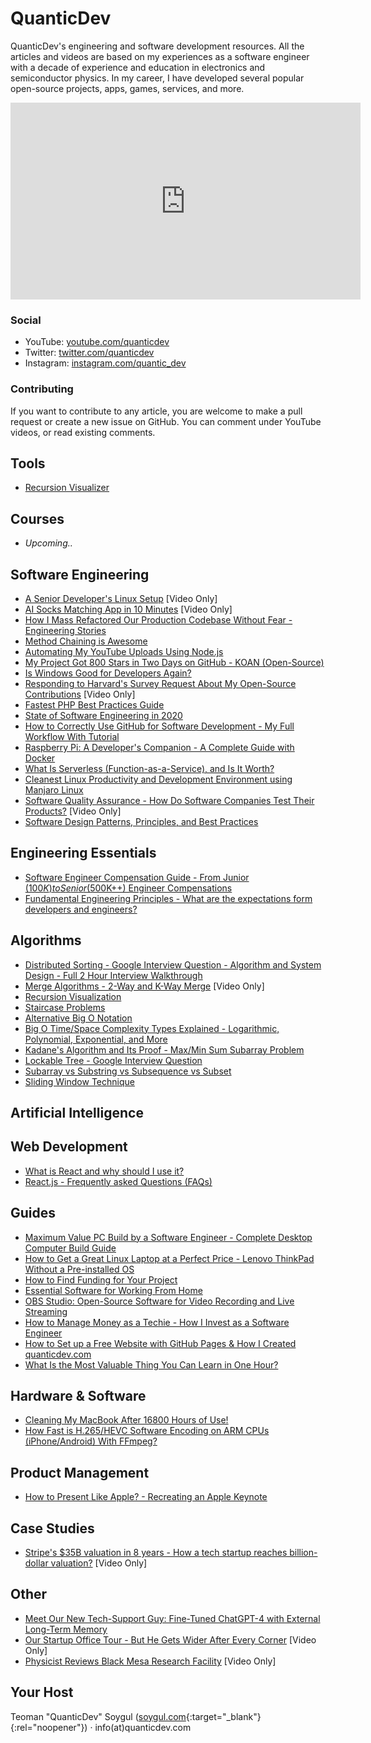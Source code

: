 # QuanticDev
QuanticDev's engineering and software development resources. All the articles and videos are based on my experiences as a software engineer with a decade of experience and education in electronics and semiconductor physics. In my career, I have developed several popular open-source projects, apps, games, services, and more.

<p><iframe width="560" height="315" src="https://www.youtube.com/embed/6A8rwX2J2HA" frameborder="0" allow="accelerometer; autoplay; encrypted-media; gyroscope; picture-in-picture" allowfullscreen></iframe></p>

### Social
* YouTube: [youtube.com/quanticdev](https://www.youtube.com/quanticdev)
* Twitter: [twitter.com/quanticdev](https://twitter.com/quanticdev)
* Instagram: [instagram.com/quantic_dev](https://www.instagram.com/quantic_dev)

### Contributing
If you want to contribute to any article, you are welcome to make a pull request or create a new issue on GitHub. You can comment under YouTube videos, or read existing comments.

## Tools
* [Recursion Visualizer](/tools/recursion-visualization)

## Courses
* _Upcoming.._

## Software Engineering
* [A Senior Developer's Linux Setup](https://www.youtube.com/watch?v=fa2Z1wdjFYg) [Video Only]
* [AI Socks Matching App in 10 Minutes](https://www.youtube.com/watch?v=nE_VbgEPogs) [Video Only]
* [How I Mass Refactored Our Production Codebase Without Fear - Engineering Stories](/articles/how-i-mass-refactored-our-production-codebase-without-fear)
* [Method Chaining is Awesome](/articles/method-chaining)
* [Automating My YouTube Uploads Using Node.js](/articles/automating-my-youtube-uploads-using-nodejs)
* [My Project Got 800 Stars in Two Days on GitHub - KOAN (Open-Source)](/articles/my-project-got-800-stars-in-two-days-on-github)
* [Is Windows Good for Developers Again?](/articles/is-windows-good-for-developers)
* [Responding to Harvard's Survey Request About My Open-Source Contributions](https://www.youtube.com/watch?v=rtmHrhOeAfI) [Video Only]
* [Fastest PHP Best Practices Guide](/articles/fastest-php-best-practices)
* [State of Software Engineering in 2020](/articles/software-engineering-in-2020)
* [How to Correctly Use GitHub for Software Development - My Full Workflow With Tutorial](/articles/how-to-use-github)
* [Raspberry Pi: A Developer's Companion - A Complete Guide with Docker](/articles/raspberry-pi-guide-for-developers)
* [What Is Serverless (Function-as-a-Service), and Is It Worth?](/articles/serverless)
* [Cleanest Linux Productivity and Development Environment using Manjaro Linux](/articles/manjaro-linux-productivity-machine)
* [Software Quality Assurance - How Do Software Companies Test Their Products?](https://www.youtube.com/watch?v=ztb8HNc2kCU) [Video Only]
* [Software Design Patterns, Principles, and Best Practices](/articles/software-design-patterns)

## Engineering Essentials
* [Software Engineer Compensation Guide - From Junior ($100K) to Senior ($500K++) Engineer Compensations](/articles/software-engineer-compensation-guide)
* [Fundamental Engineering Principles - What are the expectations form developers and engineers?](/articles/engineering-principles)

## Algorithms
* [Distributed Sorting - Google Interview Question - Algorithm and System Design - Full 2 Hour Interview Walkthrough](/algorithms/distributed-computing/distributed-sorting)
* [Merge Algorithms - 2-Way and K-Way Merge](https://www.youtube.com/watch?v=Xo54nlPHSpg) [Video Only]
* [Recursion Visualization](/algorithms/primitives/recursion-visualization)
* [Staircase Problems](/algorithms/dynamic-programming/staircase-problems)
* [Alternative Big O Notation](/algorithms/primitives/alternative-big-o-notation)
* [Big O Time/Space Complexity Types Explained - Logarithmic, Polynomial, Exponential, and More](/algorithms/primitives/big-o-time-space-complexity-types-explained)
* [Kadane's Algorithm and Its Proof - Max/Min Sum Subarray Problem](/algorithms/dynamic-programming/kadanes-algorithm)
* [Lockable Tree - Google Interview Question](/algorithms/trees/lockable-tree)
* [Subarray vs Substring vs Subsequence vs Subset](/algorithms/primitives/subarray-vs-substring-vs-subsequence-vs-subset)
* [Sliding Window Technique](/algorithms/dynamic-programming/sliding-window)

## Artificial Intelligence

## Web Development
* [What is React and why should I use it?](/web/what-is-react-and-why-should-i-use-it)
* [React.js - Frequently asked Questions (FAQs)](/web/react-js-frequenty-asked-questions-faq)

## Guides
* [Maximum Value PC Build by a Software Engineer - Complete Desktop Computer Build Guide](/articles/max-value-pc-build-guide)
* [How to Get a Great Linux Laptop at a Perfect Price - Lenovo ThinkPad Without a Pre-installed OS](/articles/linux-laptop-at-perfect-price)
* [How to Find Funding for Your Project](/articles/how-to-fund-your-project)
* [Essential Software for Working From Home](/articles/essential-software-for-working-from-home)
* [OBS Studio: Open-Source Software for Video Recording and Live Streaming](/articles/obs-studio)
* [How to Manage Money as a Techie - How I Invest as a Software Engineer](/articles/how-to-manage-money)
* [How to Set up a Free Website with GitHub Pages & How I Created quanticdev.com](/articles/website-with-github-pages)
* [What Is the Most Valuable Thing You Can Learn in One Hour?](/articles/most-valuable-thing-to-learn-in-one-hour)

## Hardware & Software
* [Cleaning My MacBook After 16800 Hours of Use!](/articles/cleaning-macbook-after-16800-hours-of-use)
* [How Fast is H.265/HEVC Software Encoding on ARM CPUs (iPhone/Android) With FFmpeg?](/articles/h265-encoding-on-arm-cpus)

## Product Management
* [How to Present Like Apple? - Recreating an Apple Keynote](/articles/how-to-present-like-apple)

## Case Studies
* [Stripe's $35B valuation in 8 years - How a tech startup reaches billion-dollar valuation?](https://www.youtube.com/watch?v=nlFAbBvu7hA) [Video Only]

## Other
* [Meet Our New Tech-Support Guy: Fine-Tuned ChatGPT-4 with External Long-Term Memory](/articles/meet-our-new-tech-support-guy_fine-tuned-chatgpt-4-with-external-long-term-memory)
* [Our Startup Office Tour - But He Gets Wider After Every Corner](https://www.youtube.com/watch?v=Et5I2w59Pkw) [Video Only]
* [Physicist Reviews Black Mesa Research Facility](https://www.youtube.com/watch?v=GLGRkMQdm78) [Video Only]

## Your Host
Teoman "QuanticDev" Soygul ([soygul.com](https://soygul.com){:target="_blank"}{:rel="noopener"}) · info(at)quanticdev.com
